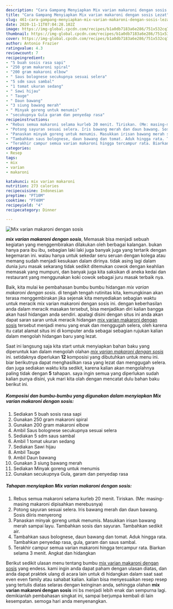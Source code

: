 ```yaml
---
description: "Cara Gampang Menyiapkan Mix varian makaroni dengan sosis Lezat"
title: "Cara Gampang Menyiapkan Mix varian makaroni dengan sosis Lezat"
slug: 461-cara-gampang-menyiapkan-mix-varian-makaroni-dengan-sosis-lezat
date: 2020-11-11T07:04:28.102Z
image: https://img-global.cpcdn.com/recipes/b1a0db7183a6e286/751x532cq70/mix-varian-makaroni-dengan-sosis-foto-resep-utama.jpg
thumbnail: https://img-global.cpcdn.com/recipes/b1a0db7183a6e286/751x532cq70/mix-varian-makaroni-dengan-sosis-foto-resep-utama.jpg
cover: https://img-global.cpcdn.com/recipes/b1a0db7183a6e286/751x532cq70/mix-varian-makaroni-dengan-sosis-foto-resep-utama.jpg
author: Antonio Frazier
ratingvalue: 4.3
reviewcount: 7
recipeingredient:
- "5 buah sosis rasa sapi"
- "250 gram makaroni spiral"
- "200 gram makaroni elbow"
- " Saus bolognese secukupnya sesuai selera"
- "5 sdm saus sambal"
- "1 tomat ukuran sedang"
- " Sawi hijau"
- " Tauge"
- " Daun bawang"
- "3 siung bawang merah"
- " Minyak goreng untuk menumis"
- "secukupnya Gula garam dan penyedap rasa"
recipeinstructions:
- "Rebus semua makaroni selama kurleb 20 menit. Tiriskan. (Me: masing-masing makaroni dipisahkan merebusnya)"
- "Potong sayuran sesuai selera. Iris bawang merah dan daun bawang. Sosis diiris menyerong"
- "Panaskan minyak goreng untuk menumis. Masukkan irisan bawang merah sampai layu. Tambahkan sosis dan sayuran. Tambahkan sedikit air."
- "Tambahkan saus bolognese, daun bawang dan tomat. Aduk hingga rata. Tambahkan penyedap rasa, gula, garam dan saus sambal."
- "Terakhir campur semua varian makaroni hingga tercampur rata. Biarkan selama 3 menit. Angkat dan hidangkan"
categories:
- Resep
tags:
- mix
- varian
- makaroni

katakunci: mix varian makaroni 
nutrition: 273 calories
recipecuisine: Indonesian
preptime: "PT10M"
cooktime: "PT40M"
recipeyield: "4"
recipecategory: Dinner

---
```



![Mix varian makaroni dengan sosis](https://img-global.cpcdn.com/recipes/b1a0db7183a6e286/751x532cq70/mix-varian-makaroni-dengan-sosis-foto-resep-utama.jpg)

<b><i>mix varian makaroni dengan sosis</i></b>, Memasak bisa menjadi sebuah kegiatan yang menggembirakan dilakukan oleh berbagai kalangan. bukan hanya para ibu ibu, sebagian laki laki juga banyak juga yang tertarik dengan kegemaran ini. walau hanya untuk sekedar seru seruan dengan kolega atau memang sudah menjadi kesukaan dalam dirinya. tidak asing lagi dalam dunia juru masak sekarang tidak sedikit ditemukan cowok dengan keahlian memasak yang mumpuni, dan banyak juga kita saksikan di aneka kedai dan restaurant yang menggunakan koki cowok sebagai juru masak terbaik nya.

Baik, kita mulai ke pembahasan bumbu bumbu hidangan <i>mix varian makaroni dengan sosis</i>. di tengah tengah rutinitas kita, kemungkinan akan terasa menggembirakan jika sejenak kita menyediakan sebagian waktu untuk meracik mix varian makaroni dengan sosis ini. dengan keberhasilan anda dalam meracik masakan tersebut, bisa menjadikan diri kalian bangga akan hasil hidangan anda sendiri. apalagi disini dengan situs ini anda akan dapat saran saran untuk meracik hidangan <u>mix varian makaroni dengan sosis</u> tersebut menjadi menu yang enak dan menggugah selera, oleh karena itu catat alamat situs ini di komputer anda sebagai sebagian rujukan kalian dalam mengolah hidangan baru yang lezat.




Saat ini langsung saja kita start untuk menyiapkan bahan baku yang diperuntuk kan dalam mengolah olahan <u><i>mix varian makaroni dengan sosis</i></u> ini. setidaknya diperlukan <b>12</b> komposisi yang dibutuhkan untuk menu ini. biar berikutnya dapat menghasilkan rasa yang lezat dan menggugah selera. dan juga sediakan waktu kita sedikit, karena kalian akan mengolahnya paling tidak dengan <b>5</b> tahapan. saya ingin semua yang diperlukan sudah kalian punya disini, yuk mari kita olah dengan mencatat dulu bahan baku berikut ini.

<!--inarticleads1-->

##### Komposisi dan bumbu-bumbu yang digunakan dalam menyiapkan Mix varian makaroni dengan sosis:

1. Sediakan 5 buah sosis rasa sapi
1. Gunakan 250 gram makaroni spiral
1. Gunakan 200 gram makaroni elbow
1. Ambil  Saus bolognese secukupnya sesuai selera
1. Sediakan 5 sdm saus sambal
1. Ambil 1 tomat ukuran sedang
1. Sediakan  Sawi hijau
1. Ambil  Tauge
1. Ambil  Daun bawang
1. Gunakan 3 siung bawang merah
1. Sediakan  Minyak goreng untuk menumis
1. Gunakan secukupnya Gula, garam dan penyedap rasa




<!--inarticleads2-->

##### Tahapan menyiapkan Mix varian makaroni dengan sosis:

1. Rebus semua makaroni selama kurleb 20 menit. Tiriskan. (Me: masing-masing makaroni dipisahkan merebusnya)
1. Potong sayuran sesuai selera. Iris bawang merah dan daun bawang. Sosis diiris menyerong
1. Panaskan minyak goreng untuk menumis. Masukkan irisan bawang merah sampai layu. Tambahkan sosis dan sayuran. Tambahkan sedikit air.
1. Tambahkan saus bolognese, daun bawang dan tomat. Aduk hingga rata. Tambahkan penyedap rasa, gula, garam dan saus sambal.
1. Terakhir campur semua varian makaroni hingga tercampur rata. Biarkan selama 3 menit. Angkat dan hidangkan




Berikut sedikit ulasan menu tentang bumbu <u>mix varian makaroni dengan sosis</u> yang endess. kami ingin anda dapat paham dengan ulasan diatas, dan anda dapat praktek ulang di acara lain untuk di hidangkan dalam saat saat even even family atau sahabat kalian. kalian bisa menyesuaikan resep resep yang tertulis diatas selaras dengan keinginan anda, sehingga olahan <b>mix varian makaroni dengan sosis</b> ini bs menjadi lebih enak dan sempurna lagi. demikianlah pembahasan singkat ini, sampai berjumpa kembali di lain kesempatan. semoga hari anda menyenangkan.

